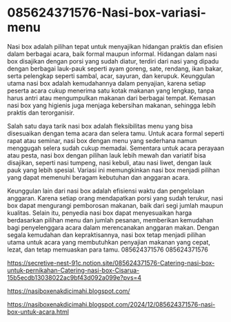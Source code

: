 # 085624371576-Nasi-box-variasi-menu
Nasi box adalah pilihan tepat untuk menyajikan hidangan praktis dan efisien dalam berbagai acara, baik formal maupun informal. Hidangan dalam nasi box disajikan dengan porsi yang sudah diatur, terdiri dari nasi yang dipadu dengan berbagai lauk-pauk seperti ayam goreng, sate, rendang, ikan bakar, serta pelengkap seperti sambal, acar, sayuran, dan kerupuk. Keunggulan utama nasi box adalah kemudahannya dalam penyajian, karena setiap peserta acara cukup menerima satu kotak makanan yang lengkap, tanpa harus antri atau mengumpulkan makanan dari berbagai tempat. Kemasan nasi box yang higienis juga menjaga kebersihan makanan, sehingga lebih praktis dan terorganisir.

Salah satu daya tarik nasi box adalah fleksibilitas menu yang bisa disesuaikan dengan tema acara dan selera tamu. Untuk acara formal seperti rapat atau seminar, nasi box dengan menu yang sederhana namun menggugah selera sudah cukup memadai. Sementara untuk acara perayaan atau pesta, nasi box dengan pilihan lauk lebih mewah dan variatif bisa disajikan, seperti nasi tumpeng, nasi kebuli, atau nasi liwet, dengan lauk pauk yang lebih spesial. Variasi ini memungkinkan nasi box menjadi pilihan yang dapat memenuhi beragam kebutuhan dan anggaran acara.

Keunggulan lain dari nasi box adalah efisiensi waktu dan pengelolaan anggaran. Karena setiap orang mendapatkan porsi yang sudah terukur, nasi box dapat mengurangi pemborosan makanan, baik dari segi jumlah maupun kualitas. Selain itu, penyedia nasi box dapat menyesuaikan harga berdasarkan pilihan menu dan jumlah pesanan, memberikan kemudahan bagi penyelenggara acara dalam merencanakan anggaran makan. Dengan segala kemudahan dan kepraktisannya, nasi box tetap menjadi pilihan utama untuk acara yang membutuhkan penyajian makanan yang cepat, lezat, dan tetap memuaskan para tamu.
085624371576
085624371576

https://secretive-nest-91c.notion.site/085624371576-Catering-nasi-box-untuk-pernikahan-Catering-nasi-box-Cisarua-15b5ecdb13038022ac9bf43d092a099e?pvs=4

https://nasiboxenakdicimahi.blogspot.com/

https://nasiboxenakdicimahi.blogspot.com/2024/12/085624371576-nasi-box-untuk-acara.html
